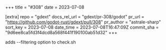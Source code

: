 +++
title = "#308"
date = 2023-07-08

[extra]
repo = "gdext"
docs_rel_url = "gdext/pr-308/godot"
pr_url = "https://github.com/godot-rust/gdext/pull/308"
pr_author = "astrale-sharp"
sort_key = 2023-07-08
date_time = 2023-07-08T16:47:09Z
commit_sha = "9d6ee8ca5fd3f4dcd8a568f441f190100ab51d32"
+++

adds --filtering option to check.sh
